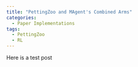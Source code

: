 ```yaml
---
title: "PettingZoo and MAgent's Combined Arms"
categories:
  - Paper Implementations
tags:
  - PettingZoo
  - RL
---
```


Here is a test post
